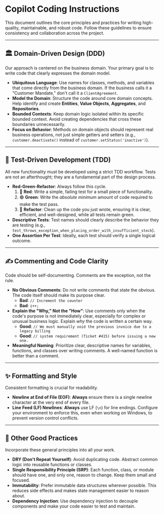 # Copilot Coding Instructions

This document outlines the core principles and practices for writing high-quality, maintainable, and robust code. Follow these guidelines to ensure consistency and collaboration across the project.

***

## 🏛️ Domain-Driven Design (DDD)

Our approach is centered on the business domain. Your primary goal is to write code that clearly expresses the domain model.

* **Ubiquitous Language**: Use names for classes, methods, and variables that come directly from the business domain. If the business calls it a "Customer Mandate," don't call it a `ClientAgreement`.
* **Model the Domain**: Structure the code around core domain concepts. Help identify and create **Entities**, **Value Objects**, **Aggregates**, and **Repositories**.
* **Bounded Contexts**: Keep domain logic isolated within its specific bounded context. Avoid creating dependencies that cross these boundaries unnecessarily.
* **Focus on Behavior**: Methods on domain objects should represent real business operations, not just simple getters and setters (e.g., `customer.deactivate()` instead of `customer.setStatus('inactive')`).

***

## 🧪 Test-Driven Development (TDD)

All new functionality must be developed using a strict TDD workflow. Tests are not an afterthought; they are a fundamental part of the design process.

* **Red-Green-Refactor**: Always follow this cycle.
    1.  🔴 **Red**: Write a simple, failing test for a small piece of functionality.
    2.  🟢 **Green**: Write the *absolute minimum* amount of code required to make the test pass.
    3.  🔵 **Refactor**: Clean up the code you just wrote, ensuring it is clear, efficient, and well-designed, while all tests remain green.
* **Descriptive Tests**: Test names should clearly describe the behavior they are testing (e.g., `test_throws_exception_when_placing_order_with_insufficient_stock`).
* **One Assertion Per Test**: Ideally, each test should verify a single logical outcome.

***

## ✍️ Commenting and Code Clarity

Code should be self-documenting. Comments are the exception, not the rule.

* **No Obvious Comments**: Do not write comments that state the obvious. The code itself should make its purpose clear.
    * **Bad**: `// Increment the counter`
    * **Bad**: `i++;`
* **Explain the "Why," Not the "How"**: Use comments only when the code's purpose is not immediately clear, especially for complex or unusual business logic. Explain *why* the code is written a certain way.
    * **Good**: `// We must manually void the previous invoice due to a legacy billing`
    * **Good**: `// system requirement (Ticket #415) before issuing a new one.`
* **Meaningful Naming**: Prioritize clear, descriptive names for variables, functions, and classes over writing comments. A well-named function is better than a comment.

***

## ✨ Formatting and Style

Consistent formatting is crucial for readability.

* **Newline at End of File (EOF)**: **Always** ensure there is a single newline character at the very end of every file.
* **Line Feed (LF) Newlines**: **Always** use LF (`\n`) for line endings. Configure your environment to enforce this, even when working on Windows, to prevent version control conflicts.

***

## 🚀 Other Good Practices

Incorporate these general principles into all your work.

* **DRY (Don't Repeat Yourself)**: Avoid duplicating code. Abstract common logic into reusable functions or classes.
* **Single Responsibility Principle (SRP)**: Each function, class, or module should have one, and only one, reason to change. Keep them small and focused.
* **Immutability**: Prefer immutable data structures wherever possible. This reduces side effects and makes state management easier to reason about.
* **Dependency Injection**: Use dependency injection to decouple components and make your code easier to test and maintain.